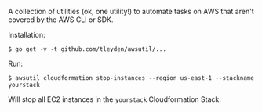 A collection of utilities (ok, one utility!) to automate tasks on AWS that aren't covered by the AWS CLI or SDK.

Installation:

```
$ go get -v -t github.com/tleyden/awsutil/...
```

Run:

```
$ awsutil cloudformation stop-instances --region us-east-1 --stackname yourstack
```

Will stop all EC2 instances in the `yourstack` Cloudformation Stack.